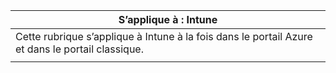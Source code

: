 |                              S’applique à : Intune                               |
|-------------------------------------------------------------------------------|
| Cette rubrique s’applique à Intune à la fois dans le portail Azure et dans le portail classique. |
|                                                                               |

